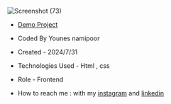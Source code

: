![Screenshot (73)](https://github.com/user-attachments/assets/14e6f190-49c7-46d2-84ba-aa259d987b0e)














- [Demo Project](https://fake-randomuser.vercel.app/)

- Coded By Younes namipoor

- Created - 2024/7/31

- Technologies Used - Html , css

- Role - Frontend

- How to reach me : with my [instagram](https://www.instagram.com/younes.namipoor) and [linkedin](https://www.linkedin.com/in/younes-namipoor)
